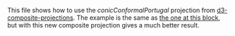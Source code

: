 This file shows how to use the *conicConformalPortugal* projection from [d3-composite-projections](http://rveciana.github.io/d3-composite-projections/). The example is the same as [the one at this block](http://bl.ocks.org/rveciana/b62832e7b32f9afc779c), but with this new composite projection gives a much better result.